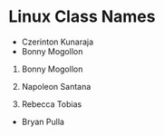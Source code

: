 # Linux Class Names


* Czerinton Kunaraja
* Bonny Mogollon

1) Bonny Mogollon

2) Napoleon Santana

2) Rebecca Tobias

* Bryan Pulla


